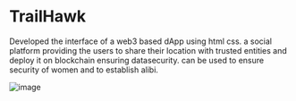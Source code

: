 # TrailHawk
Developed the interface of a web3 based dApp using html css.
a social platform providing the users to share their location with trusted entities and deploy it on blockchain ensuring datasecurity.
can be used to ensure security of women and to establish alibi.

![image](https://user-images.githubusercontent.com/99530544/229344166-b52519c0-98d0-44f1-bb2c-db047ac37834.png)
